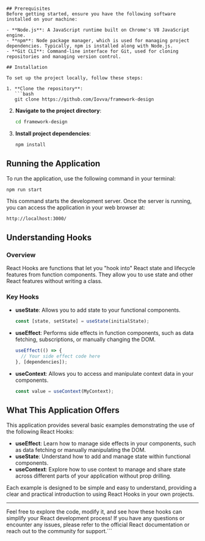 ```# React Hooks Proof of Concept

## Prerequisites
Before getting started, ensure you have the following software installed on your machine:

- **Node.js**: A JavaScript runtime built on Chrome's V8 JavaScript engine.
- **npm**: Node package manager, which is used for managing project dependencies. Typically, npm is installed along with Node.js.
- **Git CLI**: Command-line interface for Git, used for cloning repositories and managing version control.

## Installation

To set up the project locally, follow these steps:

1. **Clone the repository**:
   ```bash
   git clone https://github.com/Iovva/framework-design
   ```
2. **Navigate to the project directory**:
   ```bash
   cd framework-design
   ```
3. **Install project dependencies**:
   ```bash
   npm install
   ```

## Running the Application

To run the application, use the following command in your terminal:
```bash
npm run start
```
This command starts the development server. Once the server is running, you can access the application in your web browser at:
```
http://localhost:3000/
```

## Understanding Hooks

### Overview
React Hooks are functions that let you "hook into" React state and lifecycle features from function components. They allow you to use state and other React features without writing a class.

### Key Hooks
- **useState**: Allows you to add state to your functional components.
  ```javascript
  const [state, setState] = useState(initialState);
  ```
- **useEffect**: Performs side effects in function components, such as data fetching, subscriptions, or manually changing the DOM.
  ```javascript
  useEffect(() => {
    // Your side effect code here
  }, [dependencies]);
  ```
- **useContext**: Allows you to access and manipulate context data in your components.
  ```javascript
  const value = useContext(MyContext);
  ```

## What This Application Offers

This application provides several basic examples demonstrating the use of the following React Hooks:

- **useEffect**: Learn how to manage side effects in your components, such as data fetching or manually manipulating the DOM.
- **useState**: Understand how to add and manage state within functional components.
- **useContext**: Explore how to use context to manage and share state across different parts of your application without prop drilling.

Each example is designed to be simple and easy to understand, providing a clear and practical introduction to using React Hooks in your own projects.

---

Feel free to explore the code, modify it, and see how these hooks can simplify your React development process! If you have any questions or encounter any issues, please refer to the official React documentation or reach out to the community for support.```
